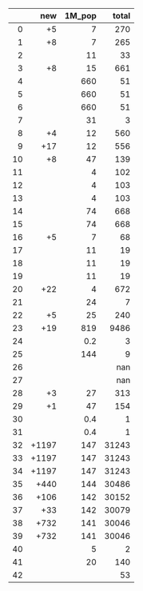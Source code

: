 |    |   new |   1M_pop |   total |
|---:|------:|---------:|--------:|
|  0 |    +5 |      7   |     270 |
|  1 |    +8 |      7   |     265 |
|  2 |       |     11   |      33 |
|  3 |    +8 |     15   |     661 |
|  4 |       |    660   |      51 |
|  5 |       |    660   |      51 |
|  6 |       |    660   |      51 |
|  7 |       |     31   |       3 |
|  8 |    +4 |     12   |     560 |
|  9 |   +17 |     12   |     556 |
| 10 |    +8 |     47   |     139 |
| 11 |       |      4   |     102 |
| 12 |       |      4   |     103 |
| 13 |       |      4   |     103 |
| 14 |       |     74   |     668 |
| 15 |       |     74   |     668 |
| 16 |    +5 |      7   |      68 |
| 17 |       |     11   |      19 |
| 18 |       |     11   |      19 |
| 19 |       |     11   |      19 |
| 20 |   +22 |      4   |     672 |
| 21 |       |     24   |       7 |
| 22 |    +5 |     25   |     240 |
| 23 |   +19 |    819   |    9486 |
| 24 |       |      0.2 |       3 |
| 25 |       |    144   |       9 |
| 26 |       |          |     nan |
| 27 |       |          |     nan |
| 28 |    +3 |     27   |     313 |
| 29 |    +1 |     47   |     154 |
| 30 |       |      0.4 |       1 |
| 31 |       |      0.4 |       1 |
| 32 | +1197 |    147   |   31243 |
| 33 | +1197 |    147   |   31243 |
| 34 | +1197 |    147   |   31243 |
| 35 |  +440 |    144   |   30486 |
| 36 |  +106 |    142   |   30152 |
| 37 |   +33 |    142   |   30079 |
| 38 |  +732 |    141   |   30046 |
| 39 |  +732 |    141   |   30046 |
| 40 |       |      5   |       2 |
| 41 |       |     20   |     140 |
| 42 |       |          |      53 |
